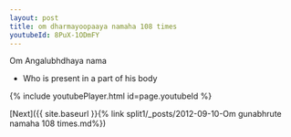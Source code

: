 ```yaml
---
layout: post
title: om dharmayoopaaya namaha 108 times
youtubeId: 8PuX-1ODmFY
---
```

 
 
Om Angalubhdhaya nama 
 
 -  Who is present in a part of his body 
 
  
 
  
 
 
 
 
 
 


{% include youtubePlayer.html id=page.youtubeId %}
 
[Next]({{ site.baseurl }}{% link  split1/_posts/2012-09-10-Om gunabhrute namaha 108 times.md%})
 
